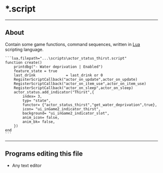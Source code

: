 # *.script

___

## About

Contain some game functions, command sequences, written in [Lua](../../../glossary/coding/lua.md) scripting language.

~~~admonish example title='Script file might look like:'
```lua,filepath="...\scripts\actor_status_thirst.script"
function create()
	printdbg("- Water deprivation | Enabled")
	feature_state = true
	last_drink 				= last_drink or 0
	RegisterScriptCallback("actor_on_update",actor_on_update)
	RegisterScriptCallback("actor_on_item_use",actor_on_item_use)
	RegisterScriptCallback("actor_on_sleep",actor_on_sleep)
	actor_status.add_indicator("Thirst",{
		index= 3,
		typ= "state",
		functor= {"actor_status_thirst","get_water_deprivation",true},
		icon= "ui_inGame2_indicator_thirst",
		background= "ui_inGame2_indicator_slot",
		anim_icon= false,
		anim_bk= false,
	})
end
```
~~~

___

## Programs editing this file

- Any text editor
